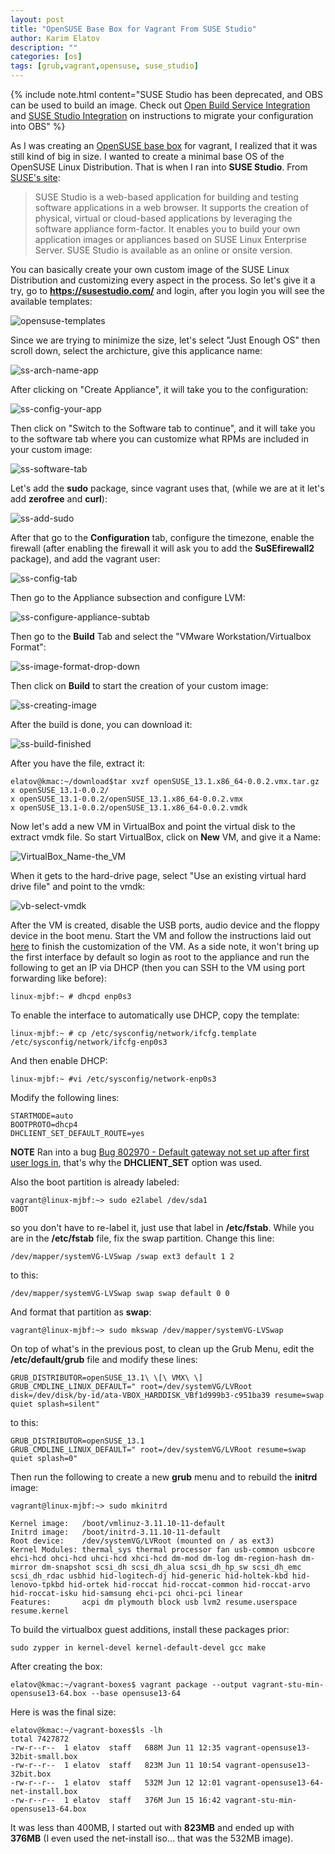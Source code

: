```yaml
---
layout: post
title: "OpenSUSE Base Box for Vagrant From SUSE Studio"
author: Karim Elatov
description: ""
categories: [os]
tags: [grub,vagrant,opensuse, suse_studio]
---
```

{% include note.html content="SUSE Studio has been deprecated, and OBS can be used to build an image. Check out [Open Build Service Integration](http://blog.susestudio.com/2017/06/open-build-service-integration.html) and [SUSE Studio Integration](http://openbuildservice.org/2017/05/31/studio-import/) on instructions to migrate your configuration into OBS" %}

As I was creating an [OpenSUSE base box](/2014/06/create-a-base-opensuse-image-for-vagrant/) for vagrant, I realized that it was still kind of big in size. I wanted to create a minimal base OS of the OpenSUSE Linux Distribution. That is when I ran into **SUSE Studio**. From [SUSE's site](https://www.suse.com/products/susestudio/technical-information/):

> SUSE Studio is a web-based application for building and testing software applications in a web browser. It supports the creation of physical, virtual or cloud-based applications by leveraging the software appliance form-factor. It enables you to build your own application images or appliances based on SUSE Linux Enterprise Server. SUSE Studio is available as an online or onsite version.

You can basically create your own custom image of the SUSE Linux Distribution and customizing every aspect in the process. So let's give it a try, go to **https://susestudio.com/** and login, after you login you will see the available templates:

![opensuse-templates](https://seacloud.cc/d/480b5e8fcd/files/?p=/vagrant_create_os_box_with_studio/opensuse-templates.png&raw=1)

Since we are trying to minimize the size, let's select "Just Enough OS" then scroll down, select the archicture, give this applicance name:


![ss-arch-name-app](https://seacloud.cc/d/480b5e8fcd/files/?p=/vagrant_create_os_box_with_studio/ss-arch-name-app.png&raw=1)

After clicking on "Create Appliance", it will take you to the configuration:

![ss-config-your-app](https://seacloud.cc/d/480b5e8fcd/files/?p=/vagrant_create_os_box_with_studio/ss-config-your-app.png&raw=1)

Then click on "Switch to the Software tab to continue", and it will take you to the software tab where you can customize what RPMs are included in your custom image:

![ss-software-tab](https://seacloud.cc/d/480b5e8fcd/files/?p=/vagrant_create_os_box_with_studio/ss-software-tab.png&raw=1)

Let's add the **sudo** package, since vagrant uses that, (while we are at it let's add **zerofree** and **curl**):

![ss-add-sudo](https://seacloud.cc/d/480b5e8fcd/files/?p=/vagrant_create_os_box_with_studio/ss-add-sudo.png&raw=1)

After that go to the **Configuration** tab, configure the timezone, enable the firewall (after enabling the firewall it will ask you to add the **SuSEfirewall2** package), and add the vagrant user:

![ss-config-tab](https://seacloud.cc/d/480b5e8fcd/files/?p=/vagrant_create_os_box_with_studio/ss-config-tab.png&raw=1)

Then go to the Appliance subsection and configure LVM:

![ss-configure-appliance-subtab](https://seacloud.cc/d/480b5e8fcd/files/?p=/vagrant_create_os_box_with_studio/ss-configure-appliance-subtab.png&raw=1)

Then go to the **Build** Tab and select the "VMware Workstation/Virtualbox Format":

![ss-image-format-drop-down](https://seacloud.cc/d/480b5e8fcd/files/?p=/vagrant_create_os_box_with_studio/ss-image-format-drop-down.png&raw=1)

Then click on **Build** to start the creation of your custom image:

![ss-creating-image](https://seacloud.cc/d/480b5e8fcd/files/?p=/vagrant_create_os_box_with_studio/ss-creating-image.png&raw=1)

After the build is done, you can download it:

![ss-build-finished](https://seacloud.cc/d/480b5e8fcd/files/?p=/vagrant_create_os_box_with_studio/ss-build-finished.png&raw=1)

After you have the file, extract it:

	elatov@kmac:~/download$tar xvzf openSUSE_13.1.x86_64-0.0.2.vmx.tar.gz
	x openSUSE_13.1-0.0.2/
	x openSUSE_13.1-0.0.2/openSUSE_13.1.x86_64-0.0.2.vmx
	x openSUSE_13.1-0.0.2/openSUSE_13.1.x86_64-0.0.2.vmdk

Now let's add a new VM in VirtualBox and point the virtual disk to the extract vmdk file. So start VirtualBox, click on **New** VM, and give it a Name:

![VirtualBox_Name-the_VM](https://seacloud.cc/d/480b5e8fcd/files/?p=/vagrant_create_os_box_with_studio/VirtualBox_Name-the_VM.png&raw=1)

When it gets to the hard-drive page, select "Use an existing virtual hard drive file" and point to the vmdk:

![vb-select-vmdk](https://seacloud.cc/d/480b5e8fcd/files/?p=/vagrant_create_os_box_with_studio/vb-select-vmdk.png&raw=1)

After the VM is created, disable the USB ports, audio device and the floppy device in the boot menu. Start the VM and follow the instructions laid out [here](/2014/06/create-a-base-opensuse-image-for-vagrant/) to finish the customization of the VM. As a side note, it won't bring up the first interface by default so login as root to the appliance and run the following to get an IP via DHCP (then you can SSH to the VM using port forwarding like before):

	linux-mjbf:~ # dhcpd enp0s3

To enable the interface to automatically use DHCP, copy the template:

	linux-mjbf:~ # cp /etc/sysconfig/network/ifcfg.template /etc/sysconfig/network/ifcfg-enp0s3

And then enable DHCP:

	linux-mjbf:~ #vi /etc/sysconfig/network-enp0s3

Modify the following lines:

	STARTMODE=auto
	BOOTPROTO=dhcp4
	DHCLIENT_SET_DEFAULT_ROUTE=yes
	
**NOTE** Ran into a bug [Bug 802970 - Default gateway not set up after first user logs in](https://bugzilla.novell.com/show_bug.cgi?id=802970), that's why the **DHCLIENT_SET** option was used.
	
Also the boot partition is already labeled:

	vagrant@linux-mjbf:~> sudo e2label /dev/sda1
	BOOT

so you don't have to re-label it, just use that label in **/etc/fstab**. While you are in the **/etc/fstab** file, fix the swap partition. Change this line:

	/dev/mapper/systemVG-LVSwap /swap ext3 default 1 2

to this:

	/dev/mapper/systemVG-LVSwap swap swap default 0 0

And format that partition as **swap**:

	vagrant@linux-mjbf:~> sudo mkswap /dev/mapper/systemVG-LVSwap

On top of what's in the previous post, to clean up the Grub Menu, edit the **/etc/default/grub** file and modify these lines:

	GRUB_DISTRIBUTOR=openSUSE_13.1\ \[\ VMX\ \]
	GRUB_CMDLINE_LINUX_DEFAULT=" root=/dev/systemVG/LVRoot disk=/dev/disk/by-id/ata-VBOX_HARDDISK_VBf1d999b3-c951ba39 resume=swap quiet splash=silent"

to this:

	GRUB_DISTRIBUTOR=openSUSE_13.1
	GRUB_CMDLINE_LINUX_DEFAULT=" root=/dev/systemVG/LVRoot resume=swap quiet splash=0"

Then run the following to create a new **grub** menu and to rebuild the **initrd** image:

	vagrant@linux-mjbf:~> sudo mkinitrd
	
	Kernel image:   /boot/vmlinuz-3.11.10-11-default
	Initrd image:   /boot/initrd-3.11.10-11-default
	Root device:	/dev/systemVG/LVRoot (mounted on / as ext3)
	Kernel Modules:	thermal_sys thermal processor fan usb-common usbcore ehci-hcd ohci-hcd uhci-hcd xhci-hcd dm-mod dm-log dm-region-hash dm-mirror dm-snapshot scsi_dh scsi_dh_alua scsi_dh_hp_sw scsi_dh_emc scsi_dh_rdac usbhid hid-logitech-dj hid-generic hid-holtek-kbd hid-lenovo-tpkbd hid-ortek hid-roccat hid-roccat-common hid-roccat-arvo hid-roccat-isku hid-samsung ehci-pci ohci-pci linear
	Features:       acpi dm plymouth block usb lvm2 resume.userspace resume.kernel


To build the virtualbox guest additions, install these packages prior:

	sudo zypper in kernel-devel kernel-default-devel gcc make
 
 After creating the box:
 
	elatov@kmac:~/vagrant-boxes$ vagrant package --output vagrant-stu-min-opensuse13-64.box --base opensuse13-64
 
 Here is was the final size:
 
	elatov@kmac:~/vagrant-boxes$ls -lh
	total 7427872
	-rw-r--r--  1 elatov  staff   688M Jun 11 12:35 vagrant-opensuse13-32bit-small.box
	-rw-r--r--  1 elatov  staff   823M Jun 11 10:54 vagrant-opensuse13-32bit.box
	-rw-r--r--  1 elatov  staff   532M Jun 12 12:01 vagrant-opensuse13-64-net-install.box
	-rw-r--r--  1 elatov  staff   376M Jun 15 16:42 vagrant-stu-min-opensuse13-64.box

It was less than 400MB, I started out with **823MB** and ended up with **376MB** (I even used the net-install iso... that was the 532MB image).
